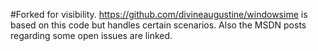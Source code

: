 #Forked for visibility.
https://github.com/divineaugustine/windowsime is based on this code but handles certain scenarios. Also the MSDN posts regarding some open issues are linked.
